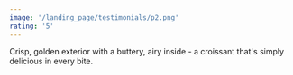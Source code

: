 ```yaml
---
image: '/landing_page/testimonials/p2.png'
rating: '5'
---
```


Crisp, golden exterior with a buttery, airy inside - a croissant that's simply delicious in every bite.
